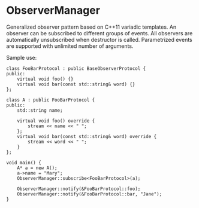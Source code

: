 ObserverManager
===============

Generalized observer pattern based on C++11 variadic templates. An observer can be subscribed to different groups of events. All observers are automatically unsubscribed when destructor is called. Parametrized events are supported with unlimited number of arguments.

Sample use:

```
class FooBarProtocol : public BaseObserverProtocol {
public:
	virtual void foo() {}
	virtual void bar(const std::string& word) {}
};

class A : public FooBarProtocol {
public:
	std::string name;
	
	virtual void foo() override {
		stream << name << " ";
	};
	virtual void bar(const std::string& word) override {
		stream << word << " ";
	}
};

void main() {
	A* a = new A();
	a->name = "Mary";
	ObserverManager::subscribe<FooBarProtocol>(a);

	ObserverManager::notify(&FooBarProtocol::foo);
	ObserverManager::notify(&FooBarProtocol::bar, "Jane");
}
```

